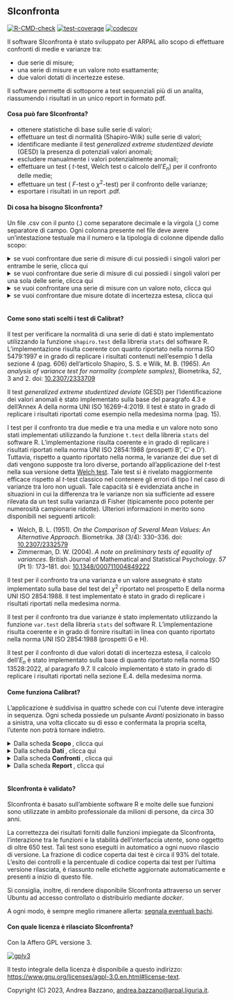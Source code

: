 ## SIconfronta

<!-- badges: start -->

[![R-CMD-check](https://github.com/andreabz/comparat/actions/workflows/check-standard.yaml/badge.svg)](https://github.com/andreabz/comparat/actions/workflows/check-standard.yaml)
[![test-coverage](https://github.com/andreabz/comparat/actions/workflows/test-coverage.yaml/badge.svg)](https://github.com/andreabz/comparat/actions/workflows/test-coverage.yaml)
[![codecov](https://codecov.io/gh/andreabz/comparat/branch/master/graph/badge.svg?token=XLFI6Z4IBG)](https://codecov.io/gh/andreabz/comparat)
<!-- badges: end -->

Il software SIconfronta è stato sviluppato per ARPAL allo scopo di
effettuare confronti di medie e varianze tra:

-   due serie di misure;
-   una serie di misure e un valore noto esattamente;
-   due valori dotati di incertezze estese.

Il software permette di sottoporre a test sequenziali più di un analita,
riassumendo i risultati in un unico report in formato pdf.

#### Cosa può fare SIconfronta?

-   ottenere statistiche di base sulle serie di valori;
-   effettuare un test di normalità (Shapiro-Wilk) sulle serie di
    valori;
-   identificare mediante il test *generalized extreme studentized
    deviate* (GESD) la presenza di potenziali valori anomali;
-   escludere manualmente i valori potenzialmente anomali;
-   effettuare un test ( *t*-test, Welch test o calcolo
    dell’*E*<sub>*n*</sub>) per il confronto delle medie;
-   effettuare un test ( *F*-test o *χ*<sup>2</sup>-test) per il
    confronto delle varianze;
-   esportare i risultati in un report .pdf.

#### Di cosa ha bisogno SIconfronta?

Un file .csv con il punto (.) come separatore decimale e la virgola (,)
come separatore di campo. Ogni colonna presente nel file deve avere
un’intestazione testuale ma il numero e la tipologia di colonne dipende
dallo scopo:

<details>
<summary>
se vuoi confrontare due serie di misure di cui possiedi i singoli valori
per entrambe le serie, clicca qui
</summary>

Ti servirà organizzare il file con:

-   una colonna testuale con i nomi degli analiti di interesse;
-   una colonna testuale con due soli valori, di modo da permettere
    l’identificazione del gruppo di appartenenza dei singoli valori;
-   una colonna numerica con i valori delle misure.

Ognuna delle due serie potrà avere da un minimo di 5 a un massimo di 30
valori per ogni coppia formata dall’identificativo dell’analita e del
gruppo

</details>
<details>
<summary>
se vuoi confrontare due serie di misure di cui possiedi i singoli valori
per una sola delle serie, clicca qui
</summary>

Ti servirà organizzare il file con: \* una colonna testuale con i nomi
degli analiti di interesse; \* una colonna testuale con il nome del
gruppo di appartenenza dei valori; \* una colonna numerica con i valori
delle misure.

Inoltre, nel corso dell’esecuzione dei test, per la serie di misure per
cui non si dispongono i singoli valori, si dovranno inserire:

-   il nome del gruppo;
-   il valore della media;
-   il valore di deviazione standard;
-   la numerosità.

La serie per cui sono disponibili le singole misure, potrà avere da un
minimo di 5 a un massimo di 30 valori per ogni coppia formata
dall’identificativo dell’analita e del gruppo.

</details>
<details>
<summary>
se vuoi confrontare una serie di misure con un valore noto, clicca qui
</summary>

Ti servirà organizzare il file con:

-   una colonna testuale con i nomi degli analiti di interesse;
-   una colonna testuale con il nome del gruppo di appartenenza dei
    valori disponibili;
-   una colonna numerica con i valori delle misure.

Inoltre, nel corso dell’esecuzione dei test si dovranno inserire:

-   il nome da assegnare al valore noto;
-   il valore noto con cui operare il confronto.

La serie di misure potrà avere da un minimo di 5 a un massimo di 30
valori per ogni coppia formata dall’identificativo dell’analita e del
gruppo.

</details>
<details>
<summary>
se vuoi confrontare due misure dotate di incertezza estesa, clicca qui
</summary>

Ti servirà organizzare il file con:

-   una colonna testuale con i nomi degli analiti di interesse;
-   una colonna testuale con il nome del gruppo di appartenenza dei
    valori disponibili;
-   una colonna numerica con i valori delle misure;
-   una colonna numerica con i valori delle incertezze estese delle
    misure.

Può essere presente solo un valore per ogni coppia formata
dall’identificativo dell’analita e del gruppo

</details>

<br>

#### Come sono stati scelti i test di Calibrat?

Il test per verificare la normalità di una serie di dati è stato
implementato utilizzando la funzione `shapiro.test` della libreria
`stats` del software R. L’implementazione risulta coerente con quanto
riportato nella norma ISO 5479:1997 e in grado di replicare i risultati
contenuti nell’esempio 1 della sezione 4 (pag. 606) dell’articolo
Shapiro, S. S. e Wilk, M. B. (1965). *An analysis of variance test for
normality (complete samples)*, Biometrika, *52*, 3 and 2. doi:
[10.2307/2333709](https://doi.org/10.2307/2333709)

Il test *generalized extreme studentized deviate* (GESD) per
l’identificazione dei valori anomali è stato implementato sulla base del
paragrafo 4.3 e dell’Annex A della norma UNI ISO 16269-4:2019. Il test è
stato in grado di replicare i risultati riportati come esempio nella
medesima norma (pag. 15).

I test per il confronto tra due medie e tra una media e un valore noto
sono stati implementati utilizzando la funzione `t.test` della libreria
`stats` del software R. L’implementazione risulta coerente e in grado di
replicare i risultati riportati nella norma UNI ISO 2854:1988 (prospetti
B’, C’ e D’). Tuttavia, rispetto a quanto riportato nella norma, le
varianze dei due set di dati vengono supposte tra loro diverse, portando
all’applicazione del *t*-test nella sua versione detta [Welch
test](https://en.wikipedia.org/wiki/Welch%27s_t-test). Tale test si è
rivelato maggiormente efficace rispetto al *t*-test classico nel
contenere gli errori di tipo I nel caso di varianze tra loro non uguali.
Tale capacità si è evidenziata anche in situazioni in cui la differenza
tra le varianze non sia sufficiente ad essere rilevata da un test sulla
varianza di Fisher (tipicamente poco potente per numerosità campionarie
ridotte). Ulteriori informazioni in merito sono disponibili nei seguenti
articoli:

-   Welch, B. L. (1951). *On the Comparison of Several Mean Values: An
    Alternative Approach*. Biometrika. *38* (3/4): 330–336. doi:
    [10.2307/2332579](https://doi.org/10.2307%2F2332579)
-   Zimmerman, D. W. (2004). *A note on preliminary tests of equality of
    variances*. British Journal of Mathematical and Statistical
    Psychology. *57* (Pt 1): 173–181. doi:
    [10.1348/000711004849222](https://doi.org/10.1348%2F000711004849222)

Il test per il confronto tra una varianza e un valore assegnato è stato
implementato sulla base del test del *χ*<sup>2</sup> riportato nel
prospetto E della norma UNI ISO 2854:1988. Il test implementato è stato
in grado di replicare i risultati riportati nella medesima norma.

Il test per il confronto tra due varianze è stato implementato
utilizzando la funzione `var.test` della libreria `stats` del software
R. L’implementazione risulta coerente e in grado di fornire risultati in
linea con quanto riportato nella norma UNI ISO 2854:1988 (prospetti G e
H).

Il test per il confronto di due valori dotati di incertezza estesa, il
calcolo dell’*E*<sub>*n*</sub> è stato implementato sulla base di quanto
riportato nella norma ISO 13528:2022, al paragrafo 9.7. Il calcolo
implementato è stato in grado di replicare i risultati riportati nella
sezione E.4. della medesima norma.

#### Come funziona Calibrat?

L’applicazione è suddivisa in quattro schede con cui l’utente deve
interagire in sequenza. Ogni scheda possiede un pulsante *Avanti*
posizionato in basso a sinistra, una volta cliccato su di esso e
confermata la propria scelta, l’utente non potrà tornare indietro.

<details>
<summary>
Dalla scheda <b> Scopo </b>, clicca qui
</summary>

1.  selezionare una delle opzioni disponibili;
2.  leggere le istruzioni nella parte a destra dello schermo;
3.  cliccare su *Avanti* e confermare la propria scelta.

</details>
<details>
<summary>
Dalla scheda <b> Dati </b>, clicca qui
</summary>

1.  leggere le istruzioni nella parte destra dello schermo;
2.  caricare il file .csv;
3.  controllare e selezionare le variabili di interesse nei menù a
    tendina;
4.  cliccare su *Avanti* e confermare la propria scelta.

</details>
<details>
<summary>
Dalla scheda <b> Confronti </b>, clicca qui
</summary>

1.  leggere le istruzioni nella parte a destra dello schermo;
2.  selezionare il parametro di interesse;
3.  digitare le unità di misura;
4.  digitare le eventuali altre informazioni richieste e, se presente,
    cliccare *Calcola*;
5.  specificare l’ipotesi alternativa per i test e il loro livello di
    confidenza;
6.  visualizzare il grafici e le statistiche di base;
7.  eventualmente rimuovere dei punti cliccando su di essi;
8.  visualizzare gli esiti dei test spostandosi tra le schede nella
    parte destra dello schermo;
9.  cliccare su *Salva* per salvare il risultato;
10. ripetere i punti dal 2. al 9. per tutti gli analiti di interesse;
11. cliccare su *Avanti* e confermare la propria scelta.

Nel caso si voglia modificare un risultato già salvato:

1.  accedere al menù a tendina in alto;
2.  selezionare il parametro di interesse;
3.  cliccare su *Cancella*;
4.  fare le modifiche volute;
5.  cliccare su *Salva*;
6.  seguire i punti 10. e 11. dell’elenco puntato precedente.

</details>
<details>
<summary>
Dalla scheda <b> Report </b>, clicca qui
</summary>

1.  completare i campi con le informazioni accessorie;
2.  selezionare le sezioni da includere nel report;
3.  cliccare su *Crea il report*;
4.  aspettare che il file .pdf compaia tra i file scaricati.

</details>

<br>

#### SIconfronta è validato?

SIconfronta è basato sull’ambiente software R e molte delle sue funzioni
sono utilizzate in ambito professionale da milioni di persone, da circa
30 anni.

La correttezza dei risultati forniti dalle funzioni impiegate da
SIconfronta, l’interazione tra le funzioni e la stabilità
dell’interfaccia utente, sono oggetto di oltre 650 test. Tali test sono
eseguiti in automatico a ogni nuovo rilascio di versione. La frazione di
codice coperta dai test è circa il 93% del totale. L’esito dei controlli
e la percentuale di codice coperta dai test per l’ultima versione
rilasciata, è riassunto nelle etichette aggiornate automaticamente e
presenti a inizio di questo file.

Si consiglia, inoltre, di rendere disponibile SIconfronta attraverso un
server Ubuntu ad accesso controllato o distribuirlo mediante *docker*.

A ogni modo, è sempre meglio rimanere allerta: [segnala eventuali
bachi](mailto:andrea.bazzano@arpal.liguria.it).

#### Con quale licenza è rilasciato SIconfronta?

Con la Affero GPL versione 3.

[![gplv3](https://www.gnu.org/graphics/agplv3-with-text-100x42.png)](https://www.gnu.org/graphics/agplv3-with-text-100x42.png)

Il testo integrale della licenza è disponibile a questo indirizzo:
<https://www.gnu.org/licenses/agpl-3.0.en.html#license-text>.

Copyright (C) 2023, Andrea Bazzano, <andrea.bazzano@arpal.liguria.it>.
